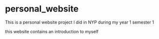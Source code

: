 # personal_website
This is a personal website project I did in NYP during my year 1 semester 1

this website contains an introduction to myself
